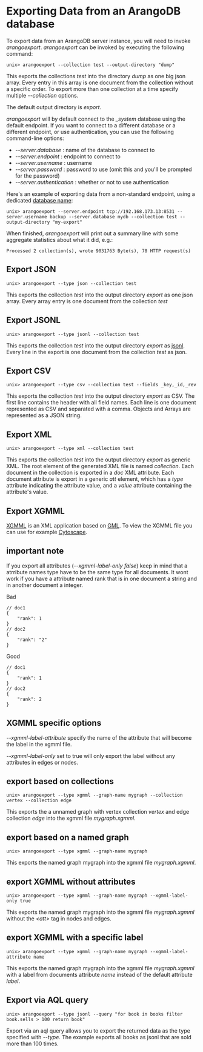 Exporting Data from an ArangoDB database
======================================

To export data from an ArangoDB server instance, you will need to invoke _arangoexport_.
_arangoexport_ can be invoked by executing
the following command:

    unix> arangoexport --collection test --output-directory "dump"

This exports the collections *test* into the directory *dump* as one big json array. Every entry
in this array is one document from the collection without a specific order. To export more than
one collection at a time specify multiple *--collection* options.

The default output directory is *export*.

_arangoexport_ will by default connect to the *_system* database using the default
endpoint. If you want to connect to a different database or a different endpoint, 
or use authentication, you can use the following command-line options:

* *--server.database <string>*: name of the database to connect to
* *--server.endpoint <string>*: endpoint to connect to
* *--server.username <string>*: username
* *--server.password <string>*: password to use (omit this and you'll be prompted for the
  password)
* *--server.authentication <bool>*: whether or not to use authentication

Here's an example of exporting data from a non-standard endpoint, using a dedicated
[database name](../Appendix/Glossary.md#database-name):

    unix> arangoexport --server.endpoint tcp://192.168.173.13:8531 --server.username backup --server.database mydb --collection test --output-directory "my-export"

When finished, _arangoexport_ will print out a summary line with some aggregate 
statistics about what it did, e.g.:

    Processed 2 collection(s), wrote 9031763 Byte(s), 78 HTTP request(s)


Export JSON
-----------

    unix> arangoexport --type json --collection test

This exports the collection *test* into the output directory *export* as one json array.
Every array entry is one document from the collection *test*

Export JSONL
------------

    unix> arangoexport --type jsonl --collection test

This exports the collection *test* into the output directory *export* as [jsonl](http://jsonlines.org). Every line in the export is one document from the collection *test* as json.

Export CSV
----------

    unix> arangoexport --type csv --collection test --fields _key,_id,_rev

This exports the collection *test* into the output directory *export* as CSV. The first
line contains the header with all field names. Each line is one document represented as
CSV and separated with a comma. Objects and Arrays are represented as a JSON string.


Export XML
----------

    unix> arangoexport --type xml --collection test

This exports the collection *test* into the output directory *export* as generic XML. The root element of the generated XML file is named *collection*. Each document in the collection is exported in a *doc* XML attribute. Each document attribute is export in a generic *att* element, which has a *type* attribute indicating the attribute value, and a *value* attribute containing the attribute's value.

Export XGMML
------------

[XGMML](https://en.wikipedia.org/wiki/XGMML) is an XML application based on
[GML](https://en.wikipedia.org/wiki/Graph_Modelling_Language). 
To view the XGMML file you can use for example [Cytoscape](http://cytoscape.org).

## important note
If you export all attributes (*--xgmml-label-only false*) keep in mind that a atrribute names type have to be the same type for all documents. It wont work if you have a attribute named rank that is in one document a string and in another document a integer.

Bad

    // doc1
    {
        "rank": 1
    }
    // doc2
    {
        "rank": "2"
    }

Good

    // doc1
    {
        "rank": 1
    }
    // doc2
    {
        "rank": 2
    }


## XGMML specific options

*--xgmml-label-attribute* specify the name of the attribute that will become the label in the xgmml file.

*--xgmml-label-only* set to true will only export the label without any attributes in edges or nodes.


## export based on collections

    unix> arangoexport --type xgmml --graph-name mygraph --collection vertex --collection edge

This exports the a unnamed graph with vertex collection *vertex* and edge collection *edge* into the xgmml file *mygraph.xgmml*.


## export based on a named graph

    unix> arangoexport --type xgmml --graph-name mygraph

This exports the named graph mygraph into the xgmml file *mygraph.xgmml*.


## export XGMML without attributes

    unix> arangoexport --type xgmml --graph-name mygraph --xgmml-label-only true

This exports the named graph mygraph into the xgmml file *mygraph.xgmml* without the *&lt;att&gt;* tag in nodes and edges.


## export XGMML with a specific label

    unix> arangoexport --type xgmml --graph-name mygraph --xgmml-label-attribute name

This exports the named graph mygraph into the xgmml file *mygraph.xgmml* with a label from documents attribute *name* instead of the default attribute *label*.

Export via AQL query
--------------------

    unix> arangoexport --type jsonl --query "for book in books filter book.sells > 100 return book"

Export via an aql query allows you to export the returned data as the type specified with *--type*.
The example exports all books as jsonl that are sold more than 100 times.